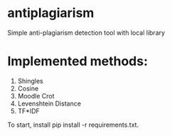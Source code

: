 # antiplagiarism
Simple anti-plagiarism detection tool with local library

# Implemented methods:
1. Shingles
2. Cosine
3. Moodle Crot
4. Levenshtein Distance
5. TF*IDF

To start, install pip install -r requirements.txt.
